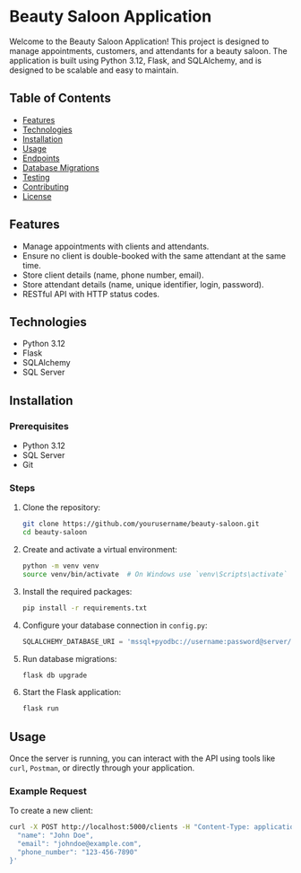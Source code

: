 # Beauty Saloon Application

Welcome to the Beauty Saloon Application! This project is designed to manage appointments, customers, and attendants for a beauty saloon. The application is built using Python 3.12, Flask, and SQLAlchemy, and is designed to be scalable and easy to maintain.

## Table of Contents
- [Features](#features)
- [Technologies](#technologies)
- [Installation](#installation)
- [Usage](#usage)
- [Endpoints](#endpoints)
- [Database Migrations](#database-migrations)
- [Testing](#testing)
- [Contributing](#contributing)
- [License](#license)

## Features
- Manage appointments with clients and attendants.
- Ensure no client is double-booked with the same attendant at the same time.
- Store client details (name, phone number, email).
- Store attendant details (name, unique identifier, login, password).
- RESTful API with HTTP status codes.

## Technologies
- Python 3.12
- Flask
- SQLAlchemy
- SQL Server

## Installation

### Prerequisites
- Python 3.12
- SQL Server
- Git

### Steps
1. Clone the repository:
    ```bash
    git clone https://github.com/yourusername/beauty-saloon.git
    cd beauty-saloon
    ```

2. Create and activate a virtual environment:
    ```bash
    python -m venv venv
    source venv/bin/activate  # On Windows use `venv\Scripts\activate`
    ```

3. Install the required packages:
    ```bash
    pip install -r requirements.txt
    ```

4. Configure your database connection in `config.py`:
    ```python
    SQLALCHEMY_DATABASE_URI = 'mssql+pyodbc://username:password@server/database?driver=ODBC+Driver+17+for+SQL+Server'
    ```

5. Run database migrations:
    ```bash
    flask db upgrade
    ```

6. Start the Flask application:
    ```bash
    flask run
    ```

## Usage
Once the server is running, you can interact with the API using tools like `curl`, `Postman`, or directly through your application.

### Example Request
To create a new client:
```bash
curl -X POST http://localhost:5000/clients -H "Content-Type: application/json" -d '{
  "name": "John Doe",
  "email": "johndoe@example.com",
  "phone_number": "123-456-7890"
}'
